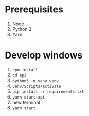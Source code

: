 # Prerequisites

1. Node
2. Python 3
3. Yarn

# Develop windows

1. `npm install`
2. `cd api`
3. `python3 -m venv venv`
4. `venv/Scripts/activate`
5. `pip install -r requirements.txt`
6. `yarn start-api`
7. new terminal
8. `yarn start`
